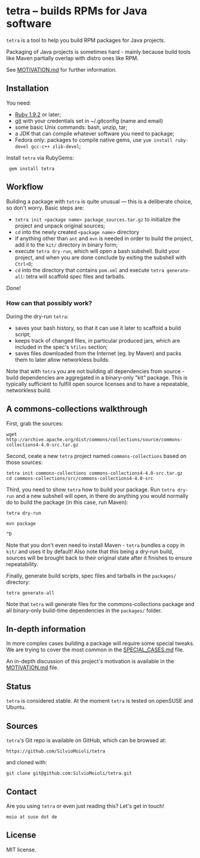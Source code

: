 # tetra – builds RPMs for Java software

`tetra` is a tool to help you build RPM packages for Java projects.

Packaging of Java projects is sometimes hard - mainly because build tools like Maven partially overlap with distro ones like RPM.

See [MOTIVATION.md](MOTIVATION.md) for further information.

## Installation

You need:

* [Ruby 1.9.2](https://www.ruby-lang.org/en/) or later;
* [git](http://git-scm.com/) with your credentials set in ~/.gitconfig (name and email)
* some basic Unix commands: bash, unzip, tar;
* a JDK that can compile whatever software you need to package;
* Fedora only: packages to compile native gems, use `yum install ruby-devel gcc-c++ zlib-devel`;

Install `tetra` via RubyGems:

     gem install tetra

## Workflow

Building a package with `tetra` is quite unusual — this is a deliberate choice, so don't worry. Basic steps are:

* `tetra init <package name> package_sources.tar.gz` to initialize the project and unpack original sources;
* `cd` into the newly created `<package name>` directory
* if anything other than `ant` and `mvn` is needed in order to build the project, add it to the `kit/` directory in binary form;
* execute `tetra dry-run`, which will open a bash subshell. Build your project, and when you are done conclude by exiting the subshell with `Ctrl+D`;
* `cd` into the directory that contains `pom.xml` and execute `tetra generate-all`: tetra will scaffold spec files and tarballs.

Done!

### How can that possibly work?

During the dry-run `tetra`:
 - saves your bash history, so that it can use it later to scaffold a build script;
 - keeps track of changed files, in particular produced jars, which are included in the spec's `%files` section;
 - saves files downloaded from the Internet (eg. by Maven) and packs them to later allow networkless builds.

Note that with `tetra` you are not building all dependencies from source - build dependencies are aggregated in a binary-only "kit" package. This is typically sufficient to fulfill open source licenses and to have a repeatable, networkless build.

## A commons-collections walkthrough

First, grab the sources:

    wget http://archive.apache.org/dist/commons/collections/source/commons-collections4-4.0-src.tar.gz

Second, ceate a new `tetra` project named `commons-collections` based on those sources:

    tetra init commons-collections commons-collections4-4.0-src.tar.gz
    cd commons-collections/src/commons-collections4-4.0-src

Third, you need to show `tetra` how to build your package. Run `tetra dry-run` and a new subshell will open, in there do anything you would normally do to build the package (in this case, run Maven):

    tetra dry-run

    mvn package

    ^D

Note that you don't even need to install Maven - `tetra` bundles a copy in `kit/` and uses it by default!
Also note that this being a dry-run build, sources will be brought back to their original state after it finishes to ensure repeatability.

Finally, generate build scripts, spec files and tarballs in the `packages/` directory:

    tetra generate-all

Note that `tetra` will generate files for the commons-collections package and all binary-only build-time dependencies in the `packages/` folder.

## In-depth information

In more complex cases building a package will require some special tweaks. We are trying to cover the most common in the [SPECIAL_CASES.md](SPECIAL_CASES.md) file.

An in-depth discussion of this project's motivation is available in the [MOTIVATION.md](MOTIVATION.md) file.

## Status

`tetra` is considered stable. At the moment `tetra` is tested on openSUSE and Ubuntu.

## Sources

`tetra`'s Git repo is available on GitHub, which can be browsed at:

    https://github.com/SilvioMoioli/tetra

and cloned with:

    git clone git@github.com:SilvioMoioli/tetra.git

## Contact

Are you using `tetra` or even just reading this? Let's get in touch!

    moio at suse dot de

## License

MIT license.
